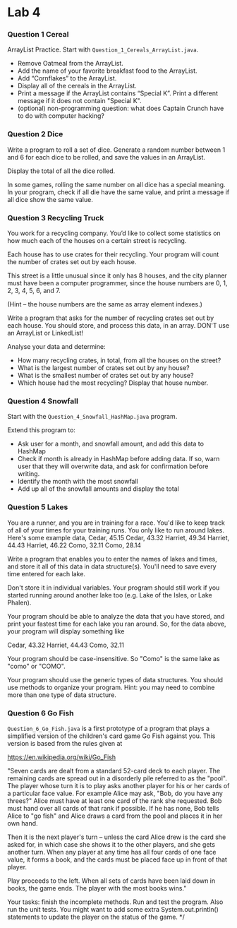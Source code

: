# Lab 4

### Question 1 Cereal

ArrayList Practice. Start with `Question_1_Cereals_ArrayList.java`.

 *	Remove Oatmeal from the ArrayList.
 *	Add the name of your favorite breakfast food to the ArrayList.
 *	Add “Cornflakes” to the ArrayList.
 *	Display all of the cereals in the ArrayList.
 *	Print a message if the ArrayList contains “Special K”. Print a different message if it does not contain "Special K".
 *	(optional) non-programming question: what does Captain Crunch have to do with computer hacking?


### Question 2 Dice
    
 Write a program to roll a set of dice. Generate a random number between 1 and 6 for
 each dice to be rolled, and save the values in an ArrayList.

 Display the total of all the dice rolled.

 In some games, rolling the same number on all dice has a special meaning.
 In your program, check if all die have the same value, and print a message
 if all dice show the same value.

### Question 3 Recycling Truck

 You work for a recycling company.
 You’d like to collect some statistics on how much each of the
 houses on a certain street is recycling.

 Each house has to use crates for their recycling. Your program will
 count the number of crates set out by each house.

 This street is a little unusual since it only has 8 houses, and the city planner
 must have been a computer programmer, since the house numbers are 0, 1, 2, 3, 4, 5, 6, and 7.

 (Hint – the house numbers are the same as array element indexes.)

 Write a program that asks for the number of recycling crates set out by each house.
 You should store, and process this data, in an array.
 DON'T use an ArrayList or LinkedList!

 Analyse your data and determine:
 *	How many recycling crates, in total, from all the houses on the street?
 *	What is the largest number of crates set out by any house?
 *	What is the smallest number of crates set out by any house?
 *	Which house had the most recycling? Display that house number.



### Question 4 Snowfall 

Start with the `Question_4_Snowfall_HashMap.java` program.
 
  Extend this program to:
 
  *	Ask user for a month, and snowfall amount, and add this data to HashMap
  *	Check if month is already in HashMap before adding data.
        If so, warn user that they will overwrite data, and ask for confirmation before writing.
  *	Identify the month with the most snowfall
  *	Add up all of the snowfall amounts and display the total


### Question 5 Lakes

  You are a runner, and you are in training for a race. You'd like to keep track of all of your
  times for your training runs. You only like to run around lakes. Here's some example data,
  Cedar, 45.15
  Cedar, 43.32
  Harriet, 49.34
  Harriet, 44.43
  Harriet, 46.22
  Como, 32.11
  Como, 28.14
 
  Write a program that enables you to enter the names of lakes and times, and store it all of this
  data in data structure(s). You'll need to save every time entered for each lake.
 
  Don't store it in individual variables. Your program should still work if you started running
  around another lake too (e.g. Lake of the Isles, or Lake Phalen).
 
  Your program should be able to analyze the data that you have stored, and print your fastest
  time for each lake you ran around. So, for the data above, your program will display something like
 
  Cedar, 43.32
  Harriet, 44.43
  Como, 32.11
 
  Your program should be case-insensitive. So "Como" is the same lake as "como" or "COMO".
 
  Your program should use the generic types of data structures.
  You should use methods to organize your program.
  Hint: you may need to combine more than one type of data structure.

  
### Question 6 Go Fish

 `Question_6_Go_Fish.java` is a first prototype of a program that plays a simplified version of the children's card
 game Go Fish against you.  This version is based from the rules given at

 https://en.wikipedia.org/wiki/Go_Fish

 "Seven cards are dealt from a standard 52-card deck to each player.
 The remaining cards are spread out in a disorderly pile referred to as the "pool".
 The player whose turn it is to play asks another player for his or her cards of a
 particular face value. For example Alice may ask, "Bob, do you have any threes?"
 Alice must have at least one card of the rank she requested. Bob must hand
 over all cards of that rank if possible. If he has none, Bob tells Alice to "go fish"
 and Alice draws a card from the pool and places it in her own hand.

 Then it is the next player's turn – unless the card Alice drew is the card she asked for,
 in which case she shows it to the other players, and she gets another turn. When any player at
 any time has all four cards of one face value, it forms a book, and the cards must be placed
 face up in front of that player.

 Play proceeds to the left. When all sets of cards have been laid down in books, the game ends.
 The player with the most books wins."

 Your tasks: finish the incomplete methods. Run and test the program. Also run the unit tests.
 You might want to add some extra System.out.println() statements to update the player on the status of the game.
 */